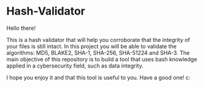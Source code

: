 # Hash-Validator
Hello there!

This is a hash validator that will help you corroborate that the integrity of your files is still intact.
In this project you will be able to validate the algorithms: MD5, BLAKE2, SHA-1, SHA-256, SHA-51224 and SHA-3.
The main objective of this repository is to build a tool that uses bash knowledge applied in a cybersecurity field, such as data integrity.

I hope you enjoy it and that this tool is useful to you.
Have a good one! c:
